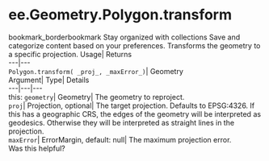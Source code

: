  
#  ee.Geometry.Polygon.transform 
bookmark_borderbookmark Stay organized with collections  Save and categorize content based on your preferences.
Transforms the geometry to a specific projection. 
Usage| Returns  
---|---  
`Polygon.transform( _proj_, _maxError_)`| Geometry  
Argument| Type| Details  
---|---|---  
this: `geometry`| Geometry| The geometry to reproject.  
`proj`| Projection, optional| The target projection. Defaults to EPSG:4326. If this has a geographic CRS, the edges of the geometry will be interpreted as geodesics. Otherwise they will be interpreted as straight lines in the projection.  
`maxError`| ErrorMargin, default: null| The maximum projection error.  
Was this helpful?
